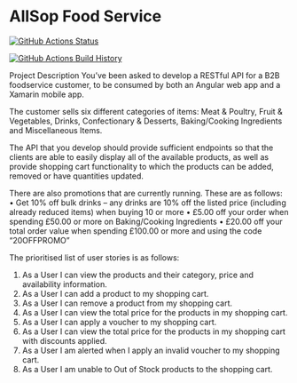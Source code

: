 # AllSop Food Service

[![GitHub Actions Status](https://github.com/Username/Project/workflows/Build/badge.svg?branch=main)](https://github.com/Username/Project/actions)

[![GitHub Actions Build History](https://buildstats.info/github/chart/Username/Project?branch=main&includeBuildsFromPullRequest=false)](https://github.com/Username/Project/actions)

Project Description
You’ve been asked to develop a RESTful API for a B2B foodservice customer, to be consumed by both an Angular web app and a Xamarin mobile app.

The customer sells six different categories of items: Meat & Poultry, Fruit & Vegetables, Drinks, Confectionary & Desserts, Baking/Cooking Ingredients and Miscellaneous Items.

The API that you develop should provide sufficient endpoints so that the clients are able to easily display all of the available products, as well as provide shopping cart functionality to which the products can be added, removed or have quantities updated.


There are also promotions that are currently running. These are as follows:
• Get 10% off bulk drinks – any drinks are 10% off the listed price (including already reduced items) when buying 10 or more
• £5.00 off your order when spending £50.00 or more on Baking/Cooking Ingredients
• £20.00 off your total order value when spending £100.00 or more and using the code “20OFFPROMO”


The prioritised list of user stories is as follows:
1. As a User I can view the products and their category, price and availability information.
2. As a User I can add a product to my shopping cart.
3. As a User I can remove a product from my shopping cart.
4. As a User I can view the total price for the products in my shopping cart.
5. As a User I can apply a voucher to my shopping cart.
6. As a User I can view the total price for the products in my shopping cart with discounts applied.
7. As a User I am alerted when I apply an invalid voucher to my shopping cart.
8. As a User I am unable to Out of Stock products to the shopping cart.
